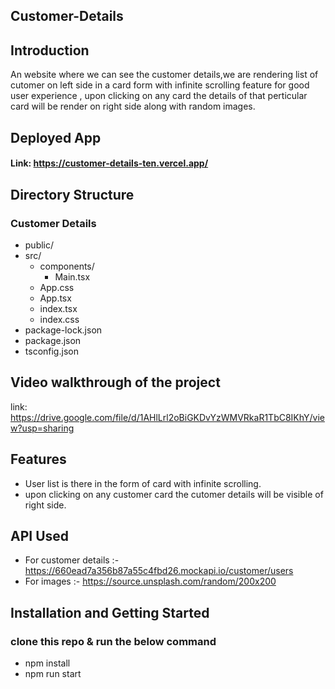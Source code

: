 ## Customer-Details 

## Introduction
An website where we can see the customer details,we are rendering list of cutomer on left side in a card form with infinite scrolling feature for good user experience , upon clicking on 
any card the details of that perticular card will be render on right side along with random images.

## Deployed App
#### Link: https://customer-details-ten.vercel.app/

## Directory Structure
### Customer Details
  - public/
- src/
  - components/
    - Main.tsx
  - App.css
  - App.tsx
  - index.tsx
  - index.css  
- package-lock.json
- package.json
- tsconfig.json

## Video walkthrough of the project
link: https://drive.google.com/file/d/1AHlLrl2oBiGKDvYzWMVRkaR1TbC8IKhY/view?usp=sharing

## Features
- User list is there in the form of card with infinite scrolling. 
- upon clicking on any customer card the cutomer details will be visible of right side.

## API Used
- For customer details :- https://660ead7a356b87a55c4fbd26.mockapi.io/customer/users
- For images :-  https://source.unsplash.com/random/200x200

## Installation and Getting Started
### clone this repo & run the below command
- npm install
- npm run start













